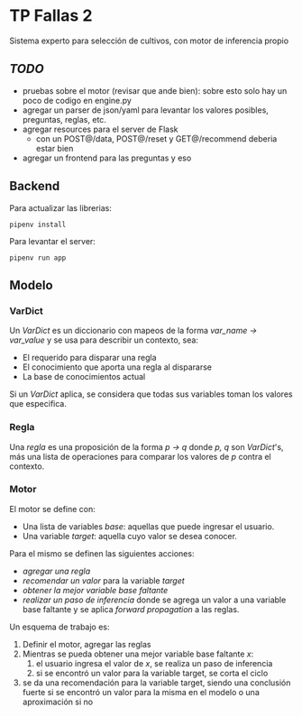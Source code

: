 # TP Fallas 2
Sistema experto para selección de cultivos, con motor de inferencia propio

## *TODO*

* pruebas sobre el motor (revisar que ande bien): sobre esto solo hay un poco de
codigo en engine.py
* agregar un parser de json/yaml para levantar los valores posibles, preguntas, reglas, etc.
* agregar resources para el server de Flask
    * con un POST@/data, POST@/reset y GET@/recommend deberia estar bien
* agregar un frontend para las preguntas y eso


## Backend
Para actualizar las librerias:

```
pipenv install
```

Para levantar el server:

```
pipenv run app
```

## Modelo

### VarDict

Un *VarDict* es un diccionario con mapeos de la forma *var\_name -> var\_value*
y se usa para describir un contexto, sea:

* El requerido para disparar una regla
* El conocimiento que aporta una regla al dispararse
* La base de conocimientos actual

Si un *VarDict* aplica, se considera que todas sus variables toman los valores
que especifica.

### Regla

Una *regla* es una proposición de la forma *p -> q* donde *p, q* son *VarDict*'s,
más una lista de operaciones para comparar los valores de *p* contra el contexto.


### Motor

El motor se define con:

* Una lista de variables *base*: aquellas que puede ingresar el usuario.
* Una variable *target*: aquella cuyo valor se desea conocer.

Para el mismo se definen las siguientes acciones:

* *agregar una regla*
* *recomendar un valor* para la variable *target*
* *obtener la mejor variable base faltante*
* *realizar un paso de inferencia* donde se agrega un valor a una variable base faltante y
se aplica *forward propagation* a las reglas.


Un esquema de trabajo es:

1. Definir el motor, agregar las reglas
2. Mientras se pueda obtener una mejor variable base faltante *x*:
    1. el usuario ingresa el valor de *x*, se realiza un paso de inferencia
    2. si se encontró un valor para la variable target, se corta el ciclo
3. se da una recomendación para la variable target, siendo una conclusión fuerte
si se encontró un valor para la misma en el modelo o una aproximación si no
